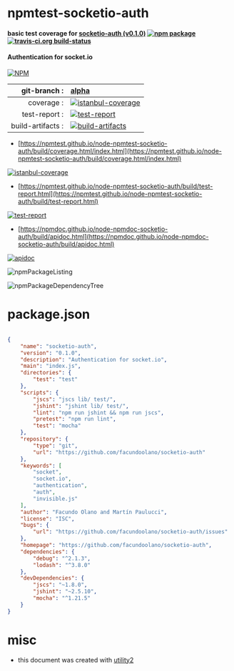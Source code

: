 # npmtest-socketio-auth

#### basic test coverage for  [socketio-auth (v0.1.0)](https://github.com/facundoolano/socketio-auth)  [![npm package](https://img.shields.io/npm/v/npmtest-socketio-auth.svg?style=flat-square)](https://www.npmjs.org/package/npmtest-socketio-auth) [![travis-ci.org build-status](https://api.travis-ci.org/npmtest/node-npmtest-socketio-auth.svg)](https://travis-ci.org/npmtest/node-npmtest-socketio-auth)

#### Authentication for socket.io

[![NPM](https://nodei.co/npm/socketio-auth.png?downloads=true&downloadRank=true&stars=true)](https://www.npmjs.com/package/socketio-auth)

| git-branch : | [alpha](https://github.com/npmtest/node-npmtest-socketio-auth/tree/alpha)|
|--:|:--|
| coverage : | [![istanbul-coverage](https://npmtest.github.io/node-npmtest-socketio-auth/build/coverage.badge.svg)](https://npmtest.github.io/node-npmtest-socketio-auth/build/coverage.html/index.html)|
| test-report : | [![test-report](https://npmtest.github.io/node-npmtest-socketio-auth/build/test-report.badge.svg)](https://npmtest.github.io/node-npmtest-socketio-auth/build/test-report.html)|
| build-artifacts : | [![build-artifacts](https://npmtest.github.io/node-npmtest-socketio-auth/glyphicons_144_folder_open.png)](https://github.com/npmtest/node-npmtest-socketio-auth/tree/gh-pages/build)|

- [https://npmtest.github.io/node-npmtest-socketio-auth/build/coverage.html/index.html](https://npmtest.github.io/node-npmtest-socketio-auth/build/coverage.html/index.html)

[![istanbul-coverage](https://npmtest.github.io/node-npmtest-socketio-auth/build/screenCapture.buildCi.browser.%252Ftmp%252Fbuild%252Fcoverage.lib.html.png)](https://npmtest.github.io/node-npmtest-socketio-auth/build/coverage.html/index.html)

- [https://npmtest.github.io/node-npmtest-socketio-auth/build/test-report.html](https://npmtest.github.io/node-npmtest-socketio-auth/build/test-report.html)

[![test-report](https://npmtest.github.io/node-npmtest-socketio-auth/build/screenCapture.buildCi.browser.%252Ftmp%252Fbuild%252Ftest-report.html.png)](https://npmtest.github.io/node-npmtest-socketio-auth/build/test-report.html)

- [https://npmdoc.github.io/node-npmdoc-socketio-auth/build/apidoc.html](https://npmdoc.github.io/node-npmdoc-socketio-auth/build/apidoc.html)

[![apidoc](https://npmdoc.github.io/node-npmdoc-socketio-auth/build/screenCapture.buildCi.browser.%252Ftmp%252Fbuild%252Fapidoc.html.png)](https://npmdoc.github.io/node-npmdoc-socketio-auth/build/apidoc.html)

![npmPackageListing](https://npmtest.github.io/node-npmtest-socketio-auth/build/screenCapture.npmPackageListing.svg)

![npmPackageDependencyTree](https://npmtest.github.io/node-npmtest-socketio-auth/build/screenCapture.npmPackageDependencyTree.svg)



# package.json

```json

{
    "name": "socketio-auth",
    "version": "0.1.0",
    "description": "Authentication for socket.io",
    "main": "index.js",
    "directories": {
        "test": "test"
    },
    "scripts": {
        "jscs": "jscs lib/ test/",
        "jshint": "jshint lib/ test/",
        "lint": "npm run jshint && npm run jscs",
        "pretest": "npm run lint",
        "test": "mocha"
    },
    "repository": {
        "type": "git",
        "url": "https://github.com/facundoolano/socketio-auth"
    },
    "keywords": [
        "socket",
        "socket.io",
        "authentication",
        "auth",
        "invisible.js"
    ],
    "author": "Facundo Olano and Martín Paulucci",
    "license": "ISC",
    "bugs": {
        "url": "https://github.com/facundoolano/socketio-auth/issues"
    },
    "homepage": "https://github.com/facundoolano/socketio-auth",
    "dependencies": {
        "debug": "^2.1.3",
        "lodash": "^3.8.0"
    },
    "devDependencies": {
        "jscs": "~1.8.0",
        "jshint": "~2.5.10",
        "mocha": "^1.21.5"
    }
}
```



# misc
- this document was created with [utility2](https://github.com/kaizhu256/node-utility2)
